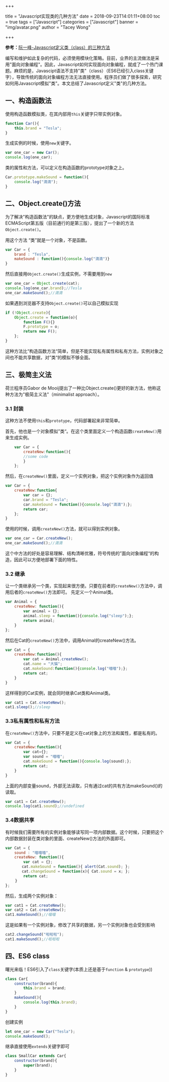 +++

title = "Javascript实现类的几种方法"
date = 2018-09-23T14:01:11+08:00
toc = true
tags = ["Javascript"]
categories = ["Javascript"]
banner = "img/avatar.png"
author = "Tacey Wong"

+++

**参考：**[阮一峰-Javascript定义类（class）的三种方法](http://www.ruanyifeng.com/blog/2012/07/three_ways_to_define_a_javascript_class.html)

编写和维护如此复杂的代码，必须使用模块化策略。目前，业界的主流做法是采用"面向对象编程"。因此，Javascript如何实现面向对象编程，就成了一个热门课题。麻烦的是，Javascipt语法不支持"类"（class）（ES6已经引入class关键字），导致传统的面向对象编程方法无法直接使用。程序员们做了很多探索，研究如何用Javascript模拟"类"。本文总结了Javascript定义"类"的几种方法。

## 一、构造函数法

使用构造函数模拟类，在其内部用`this`关键字只带实例对象。

```javascript
function Car(){
    this.brand = "Tesla";
}
```
生成实例的时候，使用`new`关键字。
```javascript
var one_car = new Car();
console.log(one_car);
```
类的属性和方法，可以定义在构造函数的prototype对象之上。
```javascript
Car.prototype.makeSound = function(){
    console.log("滴滴");
}
```

## 二、Object.create()方法

为了解决"构造函数法"的缺点，更方便地生成对象，Javascript的国际标准ECMAScript第五版（目前通行的是第三版），提出了一个新的方法`Object.create()`。

用这个方法 “类”就是一个对象，不是函数。

```javascript
var Car = {
    brand : "Tesla",
    makeSound : function(){console.log("滴滴")}
}
```

然后直接用`Object.create()`生成实例，不需要用到`new`

```javascript
var one_car = Object.create(cat);
console.log(one_car.brand);//Tesla
one_car.makeSound();//滴滴
```
如果遇到浏览器不支持`Object.create()`可以自己模拟实现
```javascript
if (!Object.create){
    Object.create = function(o){
        function F(){}
        F.prototype = o;
        return new F();
    };
}
```
这种方法比“构造函数方法“简单，但是不能实现私有属性和私有方法，实例对象之间也不能共享数据，对”类“的模拟不够全面。

## 三、极简主义法

荷兰程序员Gabor de Mooij提出了一种比Object.create()更好的新方法，他称这种方法为"极简主义法"（minimalist approach）。

### 3.1 封装

这种方法不使用`this`和`prototype`，代码部署起来非常简单。

首先，他也是一个对象模拟”类“。在这个类里面定义一个构造函数`createNew()`用来生成实例。

```javascript
    var Car = {
        createNew:function(){
        //some code
        }
    };
```

然后，在`createNew()`里面，定义一个实例对象，把这个实例对象作为返回值
```javascript
var Car = {
    createNew:function{
        var car = {};
        car.brand = "Tesla";
        car.makeSound = function(){console.log("滴滴");};
        return car;
    };
}
```
使用的时候，调用`createNew()`方法，就可以得到实例对象。

```javascript
var one_car = Car.createNew();
one_car.makeSound();//滴滴
```
这个中方法的好处是容易理解、结构清晰优雅，符号传统的”面向对象编程“的构造，因此可以方便地部署下面的特性。

### 3.2 继承

让一个类继承另一个类，实现起来很方便。只要在前者的`createNew()`方法中，调用后者的`createNew()`方法即可。
先定义一个Animal类。

```javascript
var Animal = {
    createNew: function(){
        var animal = {};
        animal.sleep = function(){console.log("sleep");};
        return animal;
    }
};
```
然后在Cat的`createNew()`方法中，调用Animal的createNew()方法。

```javascript
var Cat = {
    createNew:function(){
        var cat = Animal.createNew();
        cat.name = "大猫";
        cat.makeSound:function(){console.log("喵喵");};
        return cat;
    }
}
```

这样得到的Cat实例，就会同时继承Cat类和Animal类。
```javascript
var cat1 = Cat.createNew();
cat1.sleep();//sleep
```

### 3.3私有属性和私有方法

在`createNew()`方法中，只要不是定义在cat对象上的方法和属性，都是私有的。
```javascript
var Cat = {
    createNew:function(){
        var cat={};
        var sound = "喵喵";
        cat.makeSound = function(){console.log(sound);};
        return cat;
    }
}
```

上面的内部变量sound，外部无法读取，只有通过cat的共有方法makeSound()的读取。
```javascript
var cat1 = Cat.createNew();
console.log(cat1.sound);//undefined
```

### 3.4数据共享

有时候我们需要所有的实例对象能够读写同一项内部数据。这个时候，只要把这个内部数据封装在类对象的里面、createNew()方法的外面即可。
```javascript
var Cat = {
    sound : "喵喵喵",
    createNew: function(){
        var cat = {};
　　    cat.makeSound = function(){ alert(Cat.sound); };
　　    cat.changeSound = function(x){ Cat.sound = x; };
        return cat;
　　 }
};
```

然后，生成两个实例对象：
```javascript
var cat1 = Cat.createNew();
var cat2 = Cat.createNew();
cat1.makeSound();//喵喵
```
这是如果有一个实例对象，修改了共享的数据，另一个实例对象也会受到影响
```javascript
cat2.changeSound("啦啦啦");
cat1.makeSound();//啦啦啦
```

## 四、ES6 class

曙光来临！ES6引入了`class`关键字(本质上还是基于`function` & `prototype`))

```javascript
class Car{
    constructor(brand){
        this.brand = brand;
    }
    makeSound(){
        console.log(this.brand);
    }
}
```
创建实例
```javascript
let one_car = new Car("Tesla");
console.makeSound();
```

继承直接使用`extends`关键字即可

```javascript
class SmallCar extends Car{
    constructor(brand){
        super(brand);
    }
}
```
